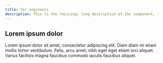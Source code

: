 ```yaml
---
title: For engineers
description: This is the (missing) long description of the component, that will come from the frontmatter attributes
---
```


## Lorem ipsum dolor

Lorem ipsum dolor sit amet, consectetur adipiscing elit. Diam diam mi etiam mollis tortor vestibulum. Felis, arcu amet, nibh eget eget etiam orci aliquet. Varius facilisis magna faucibus commodo iaculis faucibus aliquet.